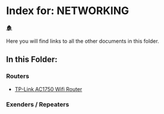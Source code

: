 # Index for: NETWORKING

[🏚️](../README.md)

Here you will find links to all the other documents in this folder.

## In this Folder:

### Routers

- [TP-Link AC1750 Wifi Router](/networking/router-tplink-ac1750.md)

### Exenders / Repeaters

